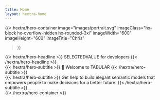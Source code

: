 ```yaml
---
title: Home
layout: hextra-home
---
```


{{< hextra/hero-container
  image="images/portrait.svg"
  imageClass="hx-block hx-overflow-hidden hx-rounded-3xl"
  imageWidth="600" imageHeight="600"
  imageTitle="Chris"
>}}
<div class="hx-mt-12 hx-mb-6">
{{< hextra/hero-headline >}}
  SELECTEDVALUE for developers
{{< /hextra/hero-headline >}}
</div>

<div class="hx-mt-6 hx-mb-6">
{{< hextra/hero-subtitle >}}
  👋 Welcome to TABULAR
{{< /hextra/hero-subtitle >}}
</div>

<div class="hx-mt-6 hx-mb-6">
{{< hextra/hero-subtitle >}}
  Get help to build elegant semantic models that empowers people to 
  make decisions for a better future.
{{< /hextra/hero-subtitle >}}
</div>
{{< /hextra/hero-container >}}
